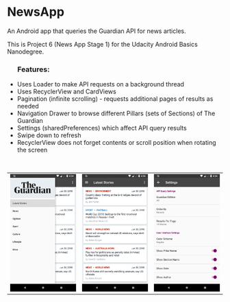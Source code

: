 # NewsApp
An Android app that queries the Guardian API for news articles.

This is Project 6 (News App Stage 1) for the Udacity Android Basics Nanodegree.

<ul>
  <h3>Features:</h3>
  <li>Uses Loader to make API requests on a background thread</li>
  <li>Uses RecyclerView and CardViews</li>
  <li>Pagination (infinite scrolling) - requests additional pages of results as needed</li>
  <li>Navigation Drawer to browse different Pillars (sets of Sections) of The Guardian</li>
  <li>Settings (sharedPreferences) which affect API query results</li>
  <li>Swipe down to refresh</li>
  <li>RecyclerView does not forget contents or scroll position when rotating the screen</li>
</ul>

<br>

<table>
  <tr>
    <td>
      <img src="screenshot2.png">
    </td>
        <td>
      <img src="screenshot1.png">
    </td>
        <td>
      <img src="screenshot3.png">
    </td>
  </tr>
</table>
